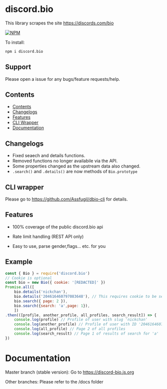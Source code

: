 # discord.bio

This library scrapes the site https://discords.com/bio

[![NPM](https://nodei.co/npm/discord.bio.png?downloads=true&downloadRank=true&stars=true)](https://nodei.co/npm/discord.bio/)

To install: 

```bash
npm i discord.bio 
```

## Support
Please open a issue for any bugs/feature requests/help.

## Contents
- [Contents](#Contents)
- [Changelogs](#Changelogs)
- [Features](#Features)
- [CLI Wrapper](#CLI-wrapper)
- [Documentation](#Documentation)
## Changelogs

- Fixed seaech and details functions.
- Removed functions no longer availabile via the API.
- Some properties changed as the upstream data also changed.
- `.search()` and `.details()` are now methods of `Bio.prototype`

## CLI wrapper

Please go to https://github.com/Assfugil/dbio-cli for details.

## Features

- 100% coverage of the public discord.bio api

- Rate limit handling (REST API only)

- Easy to use, parse gender,flags... etc. for you

## Example
```js
const { Bio } = require('discord.bio')
// Cookie is optional
const bio = new Bio({ cookie: '[REDACTED]' })
Promise.all([
    bio.details('nickchan'),
    bio.details('204616460797083648'), // This requires cookie to be set
    bio.search({ page: 2 }),
    bio.search({search: 'a',page: 1}),
    ])
.then(([profile, another_profile, all_profiles, search_result]) => {
    console.log(profile) // Profile of user with slug 'nickchan'
    console.log(another_profile) // Profile of user with ID '204616460797083648'
    console.log(all_profile) // Page 2 of all profiles
    console.log(search_result) // Page 1 of results of search for 'a'
})
```

# Documentation

Master branch (stable version): Go to https://discord-bio.js.org

Other branches: Please refer to the /docs folder
